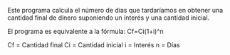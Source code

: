 Este programa calcula el número de días que tardaríamos en obtener una cantidad final de dinero suponiendo un interés y una cantidad inicial.

El programa es equivalente a la fórmula: Cf=Ci(1+i)^n

Cf = Cantidad final
Ci = Cantidad inicial
i = Interés
n = Días
